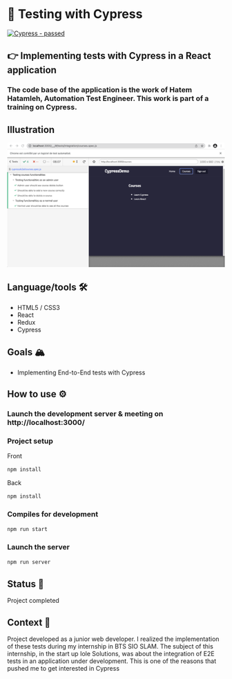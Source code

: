 #  :test_tube: Testing with Cypress

[![Cypress - passed](https://img.shields.io/badge/Cypress-passed-2ea44f?logo=Cypress&logoColor=white)](https://)

## 👉 Implementing tests with Cypress in a React application
### The code base of the application is the work of Hatem Hatamleh, Automation Test Engineer. This work is part of a training on Cypress.

## Illustration 
![illustration](screenshot.png)


## Language/tools 🛠
- HTML5 / CSS3
- React 
- Redux
- Cypress
  

## Goals 🏔
- Implementing End-to-End tests with Cypress

## How to use ⚙️

### Launch the development server & meeting on http://localhost:3000/

### Project setup
Front
```javascript
npm install
```

Back
```javascript
npm install
```

### Compiles for development
```javascript
npm run start 
```

### Launch the server
```javascript
npm run server
```

## Status 🎯
Project completed

## Context 📆
Project developed as a junior web developer. 
I realized the implementation of these tests during my internship in BTS SIO SLAM. The subject of this internship, in the start up Iole Solutions, was about the integration of E2E tests in an application under development. This is one of the reasons that pushed me to get interested in Cypress
